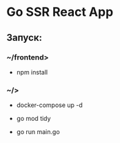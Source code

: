 # Go SSR React App

## Запуск:

### ~/frontend>

- npm install

### ~/>

- docker-compose up -d

- go mod tidy

- go run main.go